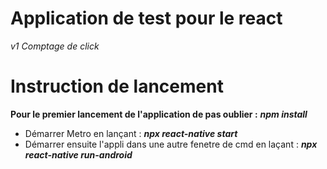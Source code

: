 Application de test pour le react
== 

*v1 Comptage de click*

Instruction de lancement
==

**Pour le premier lancement de l'application de pas oublier :** ***npm install***

- Démarrer Metro en lançant : ***npx react-native start***
- Démarrer ensuite l'appli dans une autre fenetre de cmd en laçant : ***npx react-native run-android***

